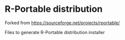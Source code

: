 # R-Portable distribution

Forked from https://sourceforge.net/projects/rportable/

Files to generate R-Portable distribution installer
